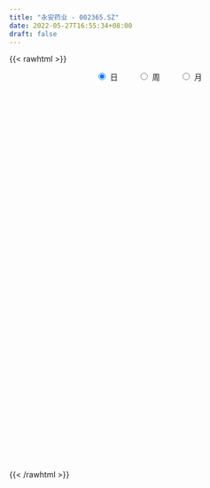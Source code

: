 ```yaml
---
title: "永安药业 - 002365.SZ"
date: 2022-05-27T16:55:34+08:00
draft: false
---
```

{{< rawhtml >}}
    <div style="text-align: center">
        <label style="padding: 1rem;"><input style="margin-right: .5rem" type="radio" name="period" value="D" checked onclick="period_change(this)">日</label>
        <label style="padding: 1rem;"><input style="margin-right: .5rem" type="radio" name="period" value="W" onclick="period_change(this)">周</label>
        <label style="padding: 1rem;"><input style="margin-right: .5rem" type="radio" name="period" value="M" onclick="period_change(this)">月</label>
    </div>
    <div id="chart" style="height: 700px;"></div> 
    <script type="text/javascript">
        const D_v = [91723.41,328006.09,197765.63,142055.32,108408.74,146221.41,248479.13,255653.02,426207.44,435333.26,275712.94,178054.8,173044.1,138906.07,96989.29,93102.53,112904.08,80143.11,93575.0,112335.16,61066.72,54740.4,71777.52,61260.02,46114.09,42421.78,63396.4,42025.18,34649.68,62388.94,69408.75,64180.92,51538.43,29530.3,35420.5,32448.18,48460.52,33698.55,33721.02,28044.5,47313.5,78919.07,29975.5,27824.0,20264.16,24704.0,22529.5,35473.0,38291.26,25081.59,25541.0,15765.0,20696.72,29563.26,28869.75,20260.0,23305.02,65068.34,65193.52,45312.0,26125.5,31284.0,26434.5,90829.93,53727.04,37073.02,28129.54,37766.68,24728.68,26463.18,91063.66,99776.84,60321.29,62563.93,37181.07,60335.51,49015.09,43495.0,37179.0,34479.52,32925.3,44079.0,45394.03,49966.52,42542.81,88721.17,65979.08,49483.6,63645.32,52768.02,40618.58,51053.0,26450.0,28680.5,14492.25,18517.74,12640.0,17857.0,13576.73,13452.5,15358.0,12808.14,15286.0,21295.0,15747.0,15579.01,12341.52,11363.5,16316.52,22416.0,10737.64,16894.14,15913.5,10464.5,14922.5,15073.5,14343.5,11262.0,24047.0,18322.5,20549.44,19331.46,27773.0,22523.5,22665.51,30332.0,26554.5,17277.25,19385.0,32351.0,33670.5,45975.32,56611.54,63558.01,94863.0,147957.91,103747.5,86788.12,86452.36,68360.88,48148.23,44195.0,48701.5,30127.0,32106.52,30394.0,35178.5,37012.54,43141.0,51077.02,60419.0,100609.01,57486.5,105103.26,69828.5,78727.5,86711.56,105269.72,91030.79,79125.5,70862.5,89961.3,52804.29,59617.51,103686.0,87568.14,90448.19,55040.0,60752.5,64947.06,67865.0,56280.5,33274.14,39692.5,30143.5,32047.09,26089.46,29851.87,23268.5,27997.5,19971.0,16806.55,18259.77,23684.43,19336.0,33348.0,31477.05,26082.58,45955.93,32860.51,29134.15,51323.79,35886.19,53512.5,40503.01,45092.5,43700.1,54423.5,46220.7,52666.5,57406.0,60250.5,43616.5,53706.68,61756.5,41294.51,56557.29,90123.51,79387.2,98512.0,67739.14,63361.0,63760.14,87521.5,61900.5,71465.12,49403.62,49619.0,42430.12,32471.0,32782.5,46117.01,376276.06,204630.66,134870.5,176418.69,115106.0,175168.0,208756.83,216014.03,432278.51,353246.5,455331.06,668630.37,495325.27,205774.45,1084722.9099999999,923352.23,673803.05,445942.52,330030.8,525240.9399999999,314500.42,331262.08,254652.1,239600.67,319031.5,167277.5,180342.19,151626.74]
const D_histogram = [0.0,-0.0309451852,-0.0802252797,-0.0952882406,-0.0948411204,-0.0737457275,-0.0179143193,0.0429162823,0.1515845092,0.173043148,0.1427501547,0.0907470529,0.0611344796,0.0097057243,-0.0154663803,-0.036713234,-0.0675700369,-0.088785494,-0.0836959684,-0.1133448882,-0.1288568335,-0.1230352185,-0.0994379519,-0.0922386226,-0.0765432903,-0.0687942795,-0.0719614428,-0.0652267067,-0.0531154462,-0.0299411642,-0.0003412103,0.0108860988,0.0062000369,0.0100869717,0.0027002602,0.0018898253,-0.0099236268,-0.013492285,-0.0039726475,0.010707793,0.0239998868,0.0005705826,-0.0184828379,-0.0324762482,-0.0341942681,-0.028050314,-0.0210658307,-0.0234452944,-0.0315157267,-0.0394673685,-0.0359887596,-0.0286371029,-0.0166253046,0.0040973606,0.024716937,0.0358383558,0.0333218845,0.0567749565,0.0830210286,0.0871164326,0.0890403393,0.0822794552,0.076623764,0.0934806316,0.0825079041,0.0704336976,0.0536742863,0.0270763812,0.017342498,0.0122676299,0.0352399036,0.0604671329,0.0607585661,0.0599450294,0.0513249962,0.0521867845,0.0467021182,0.0412497485,0.0353712509,0.0313677367,0.0293159799,0.0208701665,0.0056209754,0.0111448476,0.0006559528,0.0208840443,0.0222427138,0.0263305384,0.0350455246,0.03591317,0.0208859147,-0.0218709287,-0.051637136,-0.0824319818,-0.0884568268,-0.0778006953,-0.0691958954,-0.0666374333,-0.0538110512,-0.0465858491,-0.0437821132,-0.0374150885,-0.03225404,-0.0357040309,-0.0353545505,-0.0395813184,-0.0374301291,-0.027479758,-0.0277780565,-0.0363356034,-0.0278404646,-0.0096770844,-0.0048910588,0.0046722658,0.0116125216,0.0197092848,0.0274233806,0.032516209,0.0420067587,0.0466405195,0.056177223,0.0668826737,0.0699489162,0.0685450624,0.0553223303,0.0607858864,0.0583913948,0.0536167751,0.0468402505,0.0492682752,0.0489296634,0.0563358569,0.0629742855,0.0756599085,0.0823638772,0.1071156862,0.1033472646,0.1014483882,0.0795297984,0.0556036338,0.0321848541,0.0000275624,-0.007203235,-0.0226658329,-0.0245567831,-0.0318260769,-0.0407364525,-0.0386283037,-0.0328273113,-0.0370663498,-0.0370807599,-0.0177693921,-0.0173111369,-0.0044035021,0.0016006735,0.0099794406,0.0232136415,-0.0033751912,0.0000840311,-0.0154571592,-0.0037669169,0.0077946311,0.0084408486,-0.0067420386,-0.0048697813,0.0069670859,-0.0157919382,-0.0347552258,-0.0694114175,-0.1119286798,-0.1556128224,-0.2037654413,-0.2179067903,-0.2292760434,-0.2097094669,-0.1764060669,-0.1409418592,-0.1018320968,-0.0711899465,-0.0562336603,-0.0447448922,-0.032100715,-0.0142166012,-0.0060786651,0.0095776921,0.0348474781,0.050060604,0.0631642278,0.0556076564,0.0621744806,0.0547714412,0.0644026718,0.0674663886,0.0820537561,0.0812142081,0.0743933349,0.041037128,0.0246129755,0.0183300367,0.0276254712,0.028904113,0.0084324851,0.0072909785,0.0183084397,0.0388803306,0.0521483681,0.0619386328,0.0695328808,0.081575892,0.0923991761,0.0825346888,0.070243333,0.0543623908,0.0490655239,0.0282322083,0.0305975494,0.0147626175,-0.0097689167,-0.027594061,-0.0319221578,-0.0421689863,0.0140689597,0.0439041051,0.0504209997,0.0629257493,0.0809373369,0.0585139994,0.0692248347,0.0297848404,0.0668482236,0.0987130262,0.0833044085,0.1371628068,0.2383204036,0.3709363127,0.5237685948,0.5396677521,0.4306621625,0.292773749,0.1427050122,0.0148796647,-0.0374538642,-0.1066503558,-0.181907577,-0.2221422954,-0.2320665203,-0.2915047978,-0.3067214896,-0.295915067,-0.2910260829]
const D_fast = [0.0,-0.0386814815,-0.108017896,-0.146902917,-0.1701660769,-0.1675071159,-0.1161542875,-0.0445946153,0.1019697389,0.1666891647,0.1720837101,0.1427673714,0.1284384181,0.0794360938,0.0503973942,0.0199722319,-0.0277770802,-0.0711889107,-0.0870233773,-0.1450085191,-0.1927346728,-0.2176718624,-0.2189340838,-0.2347944101,-0.2382349004,-0.2476844595,-0.2688419834,-0.278413924,-0.2795815251,-0.2638925342,-0.2343778828,-0.220429049,-0.2235651017,-0.2171564239,-0.2238680704,-0.224206049,-0.2385004078,-0.2454421372,-0.2369156616,-0.2195582728,-0.2002662073,-0.2235528658,-0.2472269959,-0.2693394682,-0.2796060551,-0.2804746795,-0.2787566539,-0.2869974412,-0.3029468051,-0.320765289,-0.32628387,-0.3260914891,-0.318236017,-0.2964890115,-0.2696902009,-0.2496091931,-0.2437951934,-0.2061483822,-0.1591470529,-0.1332725408,-0.1090885493,-0.0952795696,-0.0817793198,-0.0415522943,-0.0318980458,-0.0263638278,-0.0297046676,-0.0495334774,-0.0549317361,-0.0569396968,-0.0251574472,0.0151865654,0.0306676401,0.0448403608,0.0490515766,0.0629600611,0.0691509243,0.0740109917,0.0769753068,0.0808137268,0.0860909649,0.0828626932,0.0690187459,0.07732883,0.0670039235,0.0924530261,0.099372374,0.1100428331,0.1275192005,0.1373651385,0.1275593618,0.0793347862,0.0366592949,-0.0147435464,-0.0428825981,-0.0516766403,-0.0603708143,-0.0744717106,-0.0750980913,-0.0795193514,-0.0876611439,-0.0906478913,-0.0935503528,-0.1059263513,-0.1144155086,-0.1285376061,-0.135743949,-0.1326635175,-0.1399063301,-0.1575477779,-0.1560127552,-0.1402686461,-0.1367053853,-0.1259739941,-0.116130608,-0.1031065236,-0.0885365826,-0.0753147019,-0.0553224626,-0.0390285719,-0.0154475626,0.0119785564,0.032532028,0.0482644399,0.0488722903,0.069532318,0.0817356751,0.0903652491,0.0952987872,0.1100438808,0.1219376847,0.1434278424,0.1658098424,0.1974104425,0.2247053806,0.2762361112,0.2983045057,0.3217677264,0.3197315862,0.30970633,0.2943337638,0.2621833627,0.2531517566,0.2320227004,0.2239925545,0.2087667414,0.1896722527,0.1821233256,0.1797174902,0.1662118642,0.1569272642,0.171796284,0.1679267549,0.1797335141,0.1861378581,0.1970114853,0.2160490966,0.1886164661,0.1920966962,0.1726912161,0.1834397292,0.1969499349,0.1997063646,0.1828379678,0.1834927797,0.1970714184,0.1703644097,0.1427123156,0.0907032697,0.0202038374,-0.0623835108,-0.16147749,-0.2300955365,-0.2987838005,-0.3316445908,-0.3424427075,-0.3422139646,-0.3285622263,-0.3157175627,-0.3148196916,-0.3145171466,-0.3098981481,-0.2955681846,-0.2889499148,-0.2708991346,-0.236917479,-0.2091892022,-0.1802945214,-0.1739491786,-0.1518387343,-0.1455489134,-0.1198170148,-0.099886701,-0.0647858944,-0.0453218904,-0.0335444298,-0.0566413547,-0.0669122633,-0.068612693,-0.0524108907,-0.0439062206,-0.0622697273,-0.0615884892,-0.0459939181,-0.0157019446,0.010603185,0.0358781078,0.060855576,0.0932925602,0.1272156383,0.1379848233,0.1432543007,0.1409639562,0.1479334703,0.1341582068,0.1441729352,0.1320286577,0.1050548943,0.0803312348,0.0680225985,0.0472335234,0.1069887093,0.1477998811,0.1669220255,0.1951582125,0.2334041344,0.2256092967,0.2536263407,0.2216325565,0.2754079955,0.3319510547,0.3373685392,0.4255176391,0.5862553369,0.8116053242,1.095379755,1.2461958503,1.2448558013,1.180160825,1.0657683413,0.94166291,0.879965915,0.7841068344,0.6633727191,0.5676024267,0.4996615718,0.3673470948,0.2754500306,0.2122776865,0.1444101498]
const D_slow = [0.0,-0.0077362963,-0.0277926162,-0.0516146764,-0.0753249565,-0.0937613884,-0.0982399682,-0.0875108976,-0.0496147703,-0.0063539833,0.0293335554,0.0520203186,0.0673039385,0.0697303696,0.0658637745,0.056685466,0.0397929567,0.0175965832,-0.0033274089,-0.0316636309,-0.0638778393,-0.0946366439,-0.1194961319,-0.1425557875,-0.1616916101,-0.17889018,-0.1968805407,-0.2131872173,-0.2264660789,-0.2339513699,-0.2340366725,-0.2313151478,-0.2297651386,-0.2272433957,-0.2265683306,-0.2260958743,-0.228576781,-0.2319498522,-0.2329430141,-0.2302660659,-0.2242660941,-0.2241234485,-0.228744158,-0.23686322,-0.245411787,-0.2524243655,-0.2576908232,-0.2635521468,-0.2714310785,-0.2812979206,-0.2902951105,-0.2974543862,-0.3016107123,-0.3005863722,-0.2944071379,-0.285447549,-0.2771170778,-0.2629233387,-0.2421680816,-0.2203889734,-0.1981288886,-0.1775590248,-0.1584030838,-0.1350329259,-0.1144059499,-0.0967975255,-0.0833789539,-0.0766098586,-0.0722742341,-0.0692073266,-0.0603973507,-0.0452805675,-0.030090926,-0.0151046686,-0.0022734196,0.0107732766,0.0224488061,0.0327612432,0.0416040559,0.0494459901,0.0567749851,0.0619925267,0.0633977706,0.0661839824,0.0663479707,0.0715689817,0.0771296602,0.0837122948,0.0924736759,0.1014519684,0.1066734471,0.1012057149,0.0882964309,0.0676884355,0.0455742287,0.0261240549,0.0088250811,-0.0078342772,-0.02128704,-0.0329335023,-0.0438790306,-0.0532328028,-0.0612963128,-0.0702223205,-0.0790609581,-0.0889562877,-0.09831382,-0.1051837595,-0.1121282736,-0.1212121745,-0.1281722906,-0.1305915617,-0.1318143264,-0.13064626,-0.1277431296,-0.1228158084,-0.1159599632,-0.107830911,-0.0973292213,-0.0856690914,-0.0716247857,-0.0549041172,-0.0374168882,-0.0202806226,-0.00645004,0.0087464316,0.0233442803,0.0367484741,0.0484585367,0.0607756055,0.0730080213,0.0870919856,0.1028355569,0.1217505341,0.1423415034,0.1691204249,0.1949572411,0.2203193381,0.2402017877,0.2541026962,0.2621489097,0.2621558003,0.2603549916,0.2546885333,0.2485493376,0.2405928183,0.2304087052,0.2207516293,0.2125448015,0.203278214,0.194008024,0.189565676,0.1852378918,0.1841370163,0.1845371846,0.1870320448,0.1928354551,0.1919916573,0.1920126651,0.1881483753,0.1872066461,0.1891553039,0.191265516,0.1895800064,0.188362561,0.1901043325,0.186156348,0.1774675415,0.1601146871,0.1321325172,0.0932293116,0.0422879513,-0.0121887463,-0.0695077571,-0.1219351239,-0.1660366406,-0.2012721054,-0.2267301296,-0.2445276162,-0.2585860313,-0.2697722543,-0.2777974331,-0.2813515834,-0.2828712497,-0.2804768266,-0.2717649571,-0.2592498061,-0.2434587492,-0.2295568351,-0.2140132149,-0.2003203546,-0.1842196867,-0.1673530895,-0.1468396505,-0.1265360985,-0.1079377647,-0.0976784827,-0.0915252389,-0.0869427297,-0.0800363619,-0.0728103336,-0.0707022123,-0.0688794677,-0.0643023578,-0.0545822752,-0.0415451831,-0.0260605249,-0.0086773047,0.0117166683,0.0348164623,0.0554501345,0.0730109677,0.0866015654,0.0988679464,0.1059259985,0.1135753858,0.1172660402,0.114823811,0.1079252958,0.0999447563,0.0894025097,0.0929197497,0.1038957759,0.1165010259,0.1322324632,0.1524667974,0.1670952973,0.184401506,0.1918477161,0.208559772,0.2332380285,0.2540641306,0.2883548323,0.3479349332,0.4406690114,0.5716111601,0.7065280982,0.8141936388,0.887387076,0.9230633291,0.9267832453,0.9174197792,0.8907571903,0.845280296,0.7897447222,0.7317280921,0.6588518926,0.5821715202,0.5081927535,0.4354362328]
const D_data = [['2021-05-18', 10.7864, 10.7864, 10.7864, 10.7864],['2021-05-19', 11.3801, 10.3015, 10.2421, 11.3801],['2021-05-20', 9.8957, 9.8067, 9.8067, 10.2718],['2021-05-21', 9.6483, 9.9848, 9.6483, 10.1332],['2021-05-24', 9.8364, 10.0541, 9.7176, 10.0739],['2021-05-25', 10.0937, 10.2916, 9.8661, 10.6379],['2021-05-26', 10.2916, 10.8853, 10.0937, 11.2811],['2021-05-27', 10.6775, 11.2614, 10.44, 11.2614],['2021-05-28', 11.3999, 12.3895, 11.3801, 12.3895],['2021-05-31', 12.2509, 11.7759, 11.5087, 12.2509],['2021-06-01', 11.578, 11.2317, 11.1327, 11.865],['2021-06-02', 11.2317, 10.8358, 10.7567, 11.3207],['2021-06-03', 10.6874, 10.9645, 10.5192, 11.1624],['2021-06-04', 10.8655, 10.5093, 10.4202, 10.9843],['2021-06-07', 10.6676, 10.6379, 10.4796, 10.7171],['2021-06-08', 10.6874, 10.5489, 10.4895, 10.915],['2021-06-09', 10.4697, 10.252, 10.1431, 10.7171],['2021-06-10', 10.252, 10.1728, 10.1134, 10.2916],['2021-06-11', 10.2322, 10.3905, 10.1233, 10.4103],['2021-06-15', 10.3905, 9.8067, 9.7077, 10.3905],['2021-06-16', 9.8067, 9.7572, 9.5791, 9.9749],['2021-06-17', 9.7473, 9.8858, 9.6582, 9.9254],['2021-06-18', 9.8661, 10.0838, 9.8661, 10.2718],['2021-06-21', 9.8957, 9.8661, 9.7968, 9.9749],['2021-06-22', 9.8858, 9.9452, 9.7968, 9.965],['2021-06-23', 9.9056, 9.8265, 9.7968, 9.9749],['2021-06-24', 9.8364, 9.6187, 9.5395, 9.8463],['2021-06-25', 9.6088, 9.6681, 9.4999, 9.7275],['2021-06-28', 9.6385, 9.7077, 9.589, 9.7473],['2021-06-29', 9.678, 9.8759, 9.6286, 9.9254],['2021-06-30', 9.8265, 10.0541, 9.8067, 10.0937],['2021-07-01', 10.0541, 9.9056, 9.8957, 10.1728],['2021-07-02', 9.8166, 9.6978, 9.6088, 9.9155],['2021-07-05', 9.6187, 9.777, 9.6088, 9.7869],['2021-07-06', 9.7473, 9.5989, 9.5395, 9.777],['2021-07-07', 9.5692, 9.6286, 9.5197, 9.6978],['2021-07-08', 9.6286, 9.4207, 9.3614, 9.6681],['2021-07-09', 9.43, 9.44, 9.25, 9.46],['2021-07-12', 9.49, 9.58, 9.46, 9.6],['2021-07-13', 9.58, 9.68, 9.5, 9.7],['2021-07-14', 9.62, 9.72, 9.61, 9.93],['2021-07-15', 9.43, 9.21, 9.12, 9.43],['2021-07-16', 9.17, 9.11, 9.07, 9.18],['2021-07-19', 9.13, 9.03, 9.01, 9.13],['2021-07-20', 8.99, 9.08, 8.95, 9.11],['2021-07-21', 9.09, 9.13, 9.06, 9.2],['2021-07-22', 9.15, 9.12, 9.06, 9.18],['2021-07-23', 9.08, 8.96, 8.95, 9.13],['2021-07-26', 8.95, 8.8, 8.67, 8.96],['2021-07-27', 8.81, 8.69, 8.68, 8.95],['2021-07-28', 8.66, 8.75, 8.51, 8.81],['2021-07-29', 8.84, 8.76, 8.75, 8.85],['2021-07-30', 8.76, 8.81, 8.6, 8.85],['2021-08-02', 8.82, 8.96, 8.73, 8.98],['2021-08-03', 8.93, 9.04, 8.92, 9.08],['2021-08-04', 9.1, 8.99, 8.96, 9.1],['2021-08-05', 8.98, 8.83, 8.82, 8.98],['2021-08-06', 8.85, 9.21, 8.72, 9.35],['2021-08-09', 9.15, 9.4, 9.1, 9.54],['2021-08-10', 9.36, 9.24, 9.18, 9.44],['2021-08-11', 9.29, 9.27, 9.2, 9.3],['2021-08-12', 9.26, 9.19, 9.15, 9.31],['2021-08-13', 9.19, 9.21, 9.12, 9.25],['2021-08-16', 9.2, 9.57, 9.2, 9.6],['2021-08-17', 9.59, 9.29, 9.26, 9.6],['2021-08-18', 9.28, 9.26, 9.14, 9.32],['2021-08-19', 9.26, 9.16, 9.13, 9.26],['2021-08-20', 9.15, 8.94, 8.9, 9.15],['2021-08-23', 8.94, 9.06, 8.94, 9.08],['2021-08-24', 9.1, 9.08, 9.04, 9.18],['2021-08-25', 9.09, 9.49, 9.09, 9.52],['2021-08-26', 9.54, 9.68, 9.35, 9.85],['2021-08-27', 9.9, 9.48, 9.34, 9.9],['2021-08-30', 9.4, 9.51, 9.27, 9.65],['2021-08-31', 9.43, 9.43, 9.32, 9.5],['2021-09-01', 9.43, 9.57, 9.43, 9.68],['2021-09-02', 9.58, 9.52, 9.5, 9.8],['2021-09-03', 9.46, 9.53, 9.45, 9.59],['2021-09-06', 9.55, 9.53, 9.4, 9.55],['2021-09-07', 9.55, 9.56, 9.46, 9.58],['2021-09-08', 9.54, 9.6, 9.53, 9.65],['2021-09-09', 9.6, 9.52, 9.47, 9.62],['2021-09-10', 9.5, 9.39, 9.31, 9.52],['2021-09-13', 9.38, 9.64, 9.33, 9.65],['2021-09-14', 9.63, 9.44, 9.4, 9.7],['2021-09-15', 9.48, 9.87, 9.38, 9.91],['2021-09-16', 9.86, 9.72, 9.72, 10.05],['2021-09-17', 9.68, 9.8, 9.65, 9.93],['2021-09-22', 9.81, 9.93, 9.7, 9.96],['2021-09-23', 9.99, 9.9, 9.86, 10.04],['2021-09-24', 9.93, 9.7, 9.69, 9.94],['2021-09-27', 9.78, 9.21, 9.2, 9.78],['2021-09-28', 9.26, 9.16, 9.08, 9.29],['2021-09-29', 9.15, 8.94, 8.88, 9.15],['2021-09-30', 8.93, 9.09, 8.93, 9.13],['2021-10-08', 9.18, 9.25, 9.14, 9.28],['2021-10-11', 9.26, 9.22, 9.18, 9.29],['2021-10-12', 9.21, 9.12, 9.04, 9.26],['2021-10-13', 9.17, 9.24, 9.07, 9.3],['2021-10-14', 9.24, 9.18, 9.15, 9.25],['2021-10-15', 9.23, 9.11, 9.1, 9.24],['2021-10-18', 9.12, 9.14, 9.06, 9.22],['2021-10-19', 9.15, 9.12, 9.11, 9.21],['2021-10-20', 9.12, 8.98, 8.96, 9.13],['2021-10-21', 8.93, 8.98, 8.91, 9.01],['2021-10-22', 8.98, 8.87, 8.86, 9.01],['2021-10-25', 8.87, 8.9, 8.8, 8.95],['2021-10-26', 8.9, 8.99, 8.87, 9.04],['2021-10-27', 8.99, 8.85, 8.8, 9.01],['2021-10-28', 8.91, 8.68, 8.59, 8.95],['2021-10-29', 8.66, 8.85, 8.66, 8.85],['2021-11-01', 8.77, 9.01, 8.77, 9.03],['2021-11-02', 9.01, 8.88, 8.66, 9.03],['2021-11-03', 8.87, 8.96, 8.77, 8.96],['2021-11-04', 8.93, 8.96, 8.91, 9.03],['2021-11-05', 9.1, 9.01, 8.97, 9.1],['2021-11-08', 9.05, 9.05, 8.97, 9.07],['2021-11-09', 9.07, 9.06, 9.0, 9.08],['2021-11-10', 9.07, 9.17, 8.99, 9.17],['2021-11-11', 9.18, 9.17, 9.1, 9.2],['2021-11-12', 9.17, 9.3, 9.17, 9.3],['2021-11-15', 9.3, 9.41, 9.26, 9.44],['2021-11-16', 9.4, 9.4, 9.4, 9.57],['2021-11-17', 9.4, 9.4, 9.34, 9.5],['2021-11-18', 9.41, 9.26, 9.26, 9.49],['2021-11-19', 9.26, 9.52, 9.22, 9.56],['2021-11-22', 9.5, 9.48, 9.42, 9.6],['2021-11-23', 9.52, 9.48, 9.41, 9.55],['2021-11-24', 9.5, 9.47, 9.37, 9.5],['2021-11-25', 9.47, 9.62, 9.42, 9.71],['2021-11-26', 9.62, 9.64, 9.53, 9.77],['2021-11-29', 9.66, 9.81, 9.56, 9.83],['2021-11-30', 9.81, 9.9, 9.75, 10.03],['2021-12-01', 9.98, 10.1, 9.77, 10.15],['2021-12-02', 10.05, 10.16, 10.04, 10.56],['2021-12-03', 10.5, 10.57, 10.21, 11.09],['2021-12-06', 10.66, 10.38, 10.21, 10.66],['2021-12-07', 10.42, 10.5, 10.33, 10.88],['2021-12-08', 10.41, 10.29, 10.11, 10.53],['2021-12-09', 10.27, 10.23, 10.13, 10.37],['2021-12-10', 10.17, 10.18, 10.04, 10.24],['2021-12-13', 10.17, 9.97, 9.96, 10.18],['2021-12-14', 9.94, 10.21, 9.92, 10.32],['2021-12-15', 10.21, 10.07, 10.05, 10.23],['2021-12-16', 10.18, 10.21, 10.08, 10.25],['2021-12-17', 10.28, 10.13, 10.06, 10.28],['2021-12-20', 10.1, 10.07, 10.05, 10.33],['2021-12-21', 10.11, 10.19, 10.06, 10.27],['2021-12-22', 10.21, 10.26, 10.16, 10.3],['2021-12-23', 10.27, 10.14, 10.1, 10.45],['2021-12-24', 10.16, 10.18, 10.1, 10.41],['2021-12-27', 10.1, 10.48, 10.07, 10.55],['2021-12-28', 10.49, 10.31, 10.27, 10.53],['2021-12-29', 10.29, 10.52, 10.23, 10.69],['2021-12-30', 10.52, 10.51, 10.4, 10.6],['2021-12-31', 10.54, 10.61, 10.52, 10.78],['2022-01-04', 10.65, 10.77, 10.65, 10.94],['2022-01-05', 10.7, 10.27, 10.17, 10.77],['2022-01-06', 10.26, 10.61, 10.24, 10.75],['2022-01-07', 10.55, 10.36, 10.35, 10.85],['2022-01-10', 10.4, 10.71, 10.31, 10.79],['2022-01-11', 10.73, 10.8, 10.58, 10.92],['2022-01-12', 10.79, 10.73, 10.55, 10.84],['2022-01-13', 10.86, 10.52, 10.5, 10.88],['2022-01-14', 10.63, 10.72, 10.36, 10.97],['2022-01-17', 10.77, 10.91, 10.73, 11.13],['2022-01-18', 10.94, 10.47, 10.39, 10.94],['2022-01-19', 10.43, 10.41, 10.22, 10.52],['2022-01-20', 10.42, 10.05, 9.99, 10.5],['2022-01-21', 10.07, 9.69, 9.64, 10.07],['2022-01-24', 9.53, 9.35, 9.28, 9.53],['2022-01-25', 9.41, 8.91, 8.9, 9.46],['2022-01-26', 9.02, 9.0, 8.92, 9.09],['2022-01-27', 8.99, 8.78, 8.76, 9.09],['2022-01-28', 8.8, 9.0, 8.78, 9.08],['2022-02-07', 9.12, 9.14, 9.01, 9.23],['2022-02-08', 9.12, 9.2, 9.03, 9.22],['2022-02-09', 9.21, 9.32, 9.15, 9.35],['2022-02-10', 9.32, 9.3, 9.26, 9.38],['2022-02-11', 9.25, 9.14, 9.08, 9.25],['2022-02-14', 9.12, 9.09, 9.03, 9.22],['2022-02-15', 9.1, 9.1, 9.03, 9.19],['2022-02-16', 9.15, 9.19, 9.15, 9.26],['2022-02-17', 9.18, 9.09, 9.06, 9.23],['2022-02-18', 9.08, 9.21, 9.05, 9.27],['2022-02-21', 9.19, 9.42, 9.15, 9.46],['2022-02-22', 9.35, 9.4, 9.27, 9.48],['2022-02-23', 9.38, 9.46, 9.32, 9.49],['2022-02-24', 9.45, 9.23, 9.13, 9.49],['2022-02-25', 9.26, 9.42, 9.26, 9.48],['2022-02-28', 9.39, 9.26, 9.18, 9.44],['2022-03-01', 9.31, 9.5, 9.31, 9.59],['2022-03-02', 9.4, 9.48, 9.36, 9.52],['2022-03-03', 9.5, 9.71, 9.47, 9.73],['2022-03-04', 9.65, 9.6, 9.56, 9.82],['2022-03-07', 9.59, 9.55, 9.49, 9.78],['2022-03-08', 9.53, 9.14, 9.13, 9.58],['2022-03-09', 9.2, 9.23, 8.86, 9.36],['2022-03-10', 9.35, 9.3, 9.1, 9.53],['2022-03-11', 9.26, 9.51, 9.15, 9.52],['2022-03-14', 9.54, 9.45, 9.44, 9.75],['2022-03-15', 9.35, 9.13, 9.08, 9.54],['2022-03-16', 9.2, 9.31, 8.95, 9.35],['2022-03-17', 9.33, 9.49, 9.32, 9.65],['2022-03-18', 9.49, 9.71, 9.49, 9.79],['2022-03-21', 9.77, 9.74, 9.58, 9.78],['2022-03-22', 9.71, 9.8, 9.56, 9.91],['2022-03-23', 10.05, 9.87, 9.8, 10.24],['2022-03-24', 9.87, 10.04, 9.75, 10.1],['2022-03-25', 9.99, 10.16, 9.95, 10.32],['2022-03-28', 10.16, 9.98, 9.92, 10.25],['2022-03-29', 10.0, 9.96, 9.83, 10.07],['2022-03-30', 10.0, 9.9, 9.73, 10.0],['2022-03-31', 9.85, 10.03, 9.82, 10.28],['2022-04-01', 9.98, 9.81, 9.72, 10.0],['2022-04-06', 9.9, 10.09, 9.86, 10.2],['2022-04-07', 10.03, 9.86, 9.81, 10.12],['2022-04-08', 9.87, 9.66, 9.46, 9.9],['2022-04-11', 9.68, 9.63, 9.58, 9.84],['2022-04-12', 9.54, 9.73, 9.46, 9.76],['2022-04-13', 9.71, 9.6, 9.46, 9.73],['2022-04-14', 10.56, 10.56, 10.56, 10.56],['2022-04-15', 11.4, 10.5, 10.32, 11.4],['2022-04-18', 10.08, 10.36, 9.94, 10.42],['2022-04-19', 10.31, 10.55, 10.24, 10.65],['2022-04-20', 10.47, 10.78, 10.42, 11.04],['2022-04-21', 10.74, 10.34, 10.32, 10.8],['2022-04-22', 10.33, 10.8, 10.29, 11.1],['2022-04-25', 10.65, 10.16, 10.1, 11.21],['2022-04-26', 10.18, 11.18, 9.98, 11.18],['2022-04-27', 10.89, 11.4, 10.64, 11.65],['2022-04-28', 10.98, 10.96, 10.26, 11.2],['2022-04-29', 10.67, 12.06, 10.62, 12.06],['2022-05-05', 12.66, 13.27, 11.81, 13.27],['2022-05-06', 13.1, 14.6, 12.8, 14.6],['2022-05-09', 15.92, 16.06, 15.5, 16.06],['2022-05-10', 16.6, 15.32, 14.8, 17.58],['2022-05-11', 15.2, 14.0, 13.91, 15.9],['2022-05-12', 13.01, 13.38, 12.77, 13.69],['2022-05-13', 13.16, 12.75, 12.66, 13.51],['2022-05-16', 12.79, 12.47, 12.33, 12.89],['2022-05-17', 12.41, 13.05, 12.16, 13.28],['2022-05-18', 12.75, 12.58, 12.45, 12.89],['2022-05-19', 12.3, 12.12, 11.91, 12.51],['2022-05-20', 12.03, 12.2, 12.03, 12.39],['2022-05-23', 12.2, 12.37, 12.14, 12.53],['2022-05-24', 12.36, 11.45, 11.44, 12.36],['2022-05-25', 11.45, 11.65, 11.45, 11.69],['2022-05-26', 11.68, 11.8, 11.46, 11.84],['2022-05-27', 11.76, 11.6, 11.48, 11.87]]
const W_v = [166425.01,253909.24,247759.83,397528.23,301932.67,424682.09,262278.71,244101.77,273413.52,399359.79,253293.1,175378.05,244310.1,206163.48,199233.12,255525.87,212782.33,353065.6,305980.85,181941.8,210275.14,160159.76,192262.21,188650.9,196085.88,178001.94,192170.17,188029.63,149245.95,182876.22,97552.87,46732.48,165976.44,179157.87,151741.78,187716.98,264787.7,241308.57,225815.91,285340.2,211808.94,338741.96,388637.26,364384.54,418979.96,323435.64,239684.87,205792.84,216582.87,205639.92,225848.3,552133.8100000001,356852.53,578274.16,508448.26,342094.08,301504.72,314874.07,184478.66,173892.85,148443.16,130213.16,145760.44,185603.12,185898.23,231127.44,211344.26,255918.64,325756.72,298769.01,230445.72,341475.92,170983.29,99912.09,96665.61,77650.95,131230.94,126095.68,159167.29,132737.17,344197.41,311288.06,549547.35,684542.62,442109.37,545266.11,449805.0699999999,547082.08,796587.9500000001,352942.36,255839.93,77294.27,181806.95,136743.76,182559.38,169040.25,86530.59,105733.85,111249.75,99498.55,109718.71,185707.76,139693.54,96014.69,85944.0,136919.54,100908.88,138657.88,248077.77,154953.53,141801.63,175543.17,141674.7,20768.0,69410.81,94211.94,79302.74,108196.85,126777.44,75193.71,84035.07,69899.13,84468.63,79120.5,500612.34,653213.37,390409.8200000001,302376.68,393627.41,326159.58,614978.51,465843.0,367231.85,326661.57,355205.56,467282.02,1598981.22,731235.54,691962.3600000001,707150.7,574305.4,421464.33,282200.92,201946.49,294316.51,265248.73,194221.48,381275.24,438028.96,563303.55,312029.22,487747.05,1079787.8599999999,957905.21,437372.89,365113.85,357988.77,213066.66,270780.02,408200.1900000001,403712.83,270838.66,182051.79,149167.09,70144.61,34262.72,372551.53,305332.8,173506.03,158339.71,138235.93,147146.66,121270.13,107438.77,114689.53,96791.63,115808.77,87395.51,158972.05,127749.18,116532.36,98805.49,95660.4,46021.04,51639.88,164296.62,92892.25,82629.45,90518.84,93344.71,103693.22,81306.03,86030.26,164522.46,136493.97,57203.91,118526.35,902833.28,1184969.74,1201051.1700000002,476714.01,299919.8,255217.47,282166.72,179558.05,217973.59,130794.66,125375.57,167066.37,194349.52,247526.21,302353.65,252590.6,194056.85,296693.18,157031.92,120675.75,18517.74,72884.23,80715.15,73175.18,73268.14,88524.44,122625.47,129238.25,408965.78,393497.09,185524.02,226828.06,411754.77,362137.57,376931.6,358755.89,227255.64,139254.42,98057.75,169724.07,210359.64,242103.3,276736.18,365874.51,344282.28,170487.74,530076.6899999999,806193.8500000001,1665626.9300000002,1163955.6400000001,3333595.1599999997,1755686.3400000001,1057878.6000000001]
const W_histogram = [0.0,-0.0368547009,0.0489369119,0.2987171109,0.340634061,0.4896554729,0.524074444,0.565159211,0.5697106106,0.5514666396,0.4617154726,0.4319421575,0.2994733514,0.1494420363,0.0020664209,-0.1277358837,-0.1247667936,-0.0916871367,-0.1395390787,-0.1906504076,-0.3176804156,-0.4075135372,-0.4954211452,-0.5145578989,-0.3876782692,-0.3269639907,-0.3326796517,-0.325329315,-0.4019816656,-0.6147957331,-0.6637154482,-0.6209824776,-0.5457895351,-0.4341164919,-0.3593071201,-0.413082177,-0.2619615288,-0.2649165375,-0.2920236236,-0.4009776262,-0.3277472012,-0.2339187932,-0.0926622127,-0.0223715391,-0.0285297279,-0.0131851681,-0.0640288337,-0.146143904,-0.2302857453,-0.2331088719,-0.2865834234,-0.1526451972,-0.0428879854,0.1317259629,0.1230650525,0.18891115,0.1847831297,0.109482184,0.0370226856,-0.0243960291,-0.0743876397,-0.0663465475,-0.0197450115,-0.0666207822,-0.1016772841,-0.130957659,-0.095006259,-0.0506481077,0.0294312226,0.0549146973,0.0755286679,0.1060180492,0.0896945851,0.0656451099,0.0501874062,0.0432741513,0.0499892821,0.0826621763,0.0982607599,0.1082870048,0.133155224,0.1774231438,0.2736535307,0.33700033,0.3633243071,0.4234004165,0.364930396,0.3989451489,0.3705171172,0.3529024457,0.2700768547,0.2111206857,0.1309081344,0.0394282905,0.0176995637,0.0026060926,-0.0461720759,-0.0661247672,-0.0518865913,-0.0591447186,-0.0395515678,-0.0973669398,-0.1388637325,-0.1632945439,-0.1784837642,-0.214042504,-0.2108833504,-0.1756684852,-0.1317692958,-0.0750913551,-0.0194261657,0.0352193545,0.0278111417,0.019773416,0.0465554697,0.053842359,0.0595989669,0.0801302109,0.1024471555,0.0946196688,0.0929754162,0.0807730593,0.0729832436,0.0744169752,0.2014472486,0.2371031753,0.2441826126,0.255435852,0.2395235876,0.2504091466,0.2383846757,0.2195543243,0.177040159,0.1146653368,0.104434731,0.0755505155,0.2111067415,0.2262997117,0.272354828,0.2749981328,0.2689521104,0.1955860684,0.0796919979,0.0077214917,-0.0547251847,-0.1221185235,-0.1572624418,-0.1135328259,-0.0590317602,0.0443428233,0.1008311599,0.1190549248,0.2876373023,0.289622726,0.2224173808,0.217173162,0.1640209171,0.1003054211,0.0697054965,0.0625769676,0.0470208901,-0.0419428387,-0.1001651327,-0.1535227601,-0.1987889198,-0.1925827962,-0.2556755449,-0.2945339485,-0.3363308771,-0.3340690802,-0.3357580587,-0.2935930398,-0.2551703643,-0.2047374223,-0.2140031629,-0.2022392111,-0.2077633877,-0.2208395091,-0.2412446211,-0.2254717505,-0.1968067068,-0.189539593,-0.1848927293,-0.15455596,-0.0935668048,-0.0346585103,0.0066687723,0.0133203294,0.0414398509,0.0612355009,0.0474822046,0.0524659646,0.057446985,0.0689839853,0.072495822,0.0523190249,0.0561216536,0.1276721111,0.3229042105,0.3112349059,0.2821945995,0.2311543091,0.1615174984,0.1119314822,0.0589096036,0.0017717852,-0.0434674243,-0.0787782311,-0.0707357901,-0.0613078156,-0.0685966818,-0.0341325922,-0.0064980834,0.0032965841,0.0364883336,0.0499747816,0.0177424353,0.0076432699,-0.0072165514,-0.0306466014,-0.0441103271,-0.0390338472,-0.0142175807,0.0172354602,0.0447784328,0.1200170509,0.1366933834,0.1371762628,0.1335532001,0.1514928569,0.1382658878,0.1448112999,0.0743699294,-0.0191041106,-0.0691023146,-0.0935394569,-0.0915267172,-0.0747471371,-0.0666520061,-0.0457654439,-0.0018976438,0.0030249224,-0.0039640401,0.0451359769,0.0922531631,0.1967122823,0.4128745572,0.4066180535,0.3433179428,0.2436089266]
const W_fast = [0.0,-0.0460683761,0.0519574646,0.3764169414,0.5034924067,0.7749276869,0.9403652689,1.1227398387,1.269718891,1.3893415798,1.415019281,1.4932315053,1.435631037,1.322960231,1.1761012208,1.0143649453,0.986142337,0.9963002098,0.913563498,0.8147895672,0.6083394554,0.4166279495,0.2048650551,0.0570888267,0.0870488891,0.06602217,-0.0228634039,-0.096845396,-0.273993163,-0.6405061638,-0.8553547409,-0.9678673898,-1.029121831,-1.0259779108,-1.0409953191,-1.1980409202,-1.1124106542,-1.1815947973,-1.2817077892,-1.4909061984,-1.4996125737,-1.4642638641,-1.3461728367,-1.2814750479,-1.2947656686,-1.2827174009,-1.3495682749,-1.4682193212,-1.6099325988,-1.6710329434,-1.7961533508,-1.7003764238,-1.6013412084,-1.3937957694,-1.3716904167,-1.2586165317,-1.2165487695,-1.2644791693,-1.3276829963,-1.3952007183,-1.4637892387,-1.4723347834,-1.4306695003,-1.4942004666,-1.5546762896,-1.6166960792,-1.6044962439,-1.5728001195,-1.4853629836,-1.4461508346,-1.406654697,-1.3496608034,-1.3435606212,-1.351198819,-1.3541096712,-1.3502043881,-1.3309919369,-1.2776534986,-1.2374897251,-1.200391729,-1.1422347038,-1.0536109979,-0.8889672285,-0.7413703466,-0.6242152928,-0.4582890792,-0.4255265007,-0.2917754605,-0.227574213,-0.1569632731,-0.1722696503,-0.1784456479,-0.2259311657,-0.307553937,-0.3248577728,-0.3392997208,-0.3996209083,-0.4361047913,-0.4348382633,-0.4568825702,-0.4471773113,-0.5293344183,-0.6055471441,-0.6708015914,-0.7306117529,-0.8196811186,-0.8692428027,-0.8779450588,-0.8669881933,-0.8290830913,-0.7782744434,-0.7148240846,-0.7152795119,-0.7183738836,-0.6799529625,-0.6592054834,-0.6385491339,-0.5979853371,-0.5500566037,-0.5342291731,-0.5126295717,-0.5046386638,-0.4941826686,-0.4741446932,-0.2967526077,-0.2018208871,-0.1336957967,-0.0585835943,-0.0146149617,0.0588728839,0.1064445819,0.1425028116,0.144248686,0.1105401981,0.126418275,0.1164216883,0.3047545997,0.3765224978,0.4906663212,0.5620591592,0.6232511643,0.5987816394,0.5028105684,0.4327704352,0.3566424625,0.2587194929,0.1842599641,0.1996063736,0.2393494993,0.3538097886,0.4355059151,0.4834934113,0.7239851144,0.7983762195,0.7867752196,0.8358242912,0.8236772756,0.7850381349,0.7718645844,0.7803802974,0.7765794424,0.677130004,0.5938664268,0.5021281093,0.4071647197,0.3652251442,0.2382135093,0.1257216186,-0.0001580293,-0.0814135024,-0.1670419955,-0.1982752366,-0.2236451522,-0.2243965658,-0.2871630971,-0.3259589481,-0.3834239716,-0.4517099703,-0.5324262375,-0.5730213045,-0.5935579376,-0.6336757221,-0.6752520407,-0.6835542614,-0.6459568074,-0.5957131405,-0.5527186648,-0.5427370253,-0.5042575411,-0.4691530159,-0.471035761,-0.4529355099,-0.4335927432,-0.4048097466,-0.3831739544,-0.3902709952,-0.3724379532,-0.2689694678,0.0069886842,0.073128106,0.1146364495,0.1213847363,0.0921273002,0.0705241546,0.0322296769,-0.0244651951,-0.0805712607,-0.1355766254,-0.1452181319,-0.1511171113,-0.175555148,-0.1496242064,-0.1236142184,-0.1129954049,-0.070681572,-0.0447014286,-0.0724981661,-0.080686514,-0.0973504731,-0.1284421736,-0.152933481,-0.1576154629,-0.1363535916,-0.1005916856,-0.0618541048,0.043388776,0.0942384544,0.1290153995,0.1587806368,0.2145935078,0.2359330106,0.2786812478,0.2268323595,0.128582292,0.0613085093,0.0134865027,-0.0073824369,-0.009289641,-0.0178575116,-0.0084123103,0.0349810788,0.0406598757,0.0326799031,0.0930639143,0.1632443913,0.3168815811,0.6362624952,0.7316605049,0.75418988,0.7153830954]
const W_slow = [0.0,-0.0092136752,0.0030205528,0.0776998305,0.1628583457,0.285272214,0.416290825,0.5575806277,0.7000082804,0.8378749403,0.9533038084,1.0612893478,1.1361576856,1.1735181947,1.1740347999,1.142100829,1.1109091306,1.0879873464,1.0531025768,1.0054399748,0.926019871,0.8241414867,0.7002862004,0.5716467256,0.4747271583,0.3929861607,0.3098162477,0.228483919,0.1279885026,-0.0257104307,-0.1916392927,-0.3468849121,-0.4833322959,-0.5918614189,-0.6816881989,-0.7849587432,-0.8504491254,-0.9166782598,-0.9896841657,-1.0899285722,-1.1718653725,-1.2303450708,-1.253510624,-1.2591035088,-1.2662359407,-1.2695322328,-1.2855394412,-1.3220754172,-1.3796468535,-1.4379240715,-1.5095699274,-1.5477312267,-1.558453223,-1.5255217323,-1.4947554692,-1.4475276817,-1.4013318992,-1.3739613532,-1.3647056818,-1.3708046891,-1.3894015991,-1.4059882359,-1.4109244888,-1.4275796844,-1.4529990054,-1.4857384202,-1.5094899849,-1.5221520118,-1.5147942062,-1.5010655319,-1.4821833649,-1.4556788526,-1.4332552063,-1.4168439289,-1.4042970773,-1.3934785395,-1.380981219,-1.3603156749,-1.3357504849,-1.3086787337,-1.2753899277,-1.2310341418,-1.1626207591,-1.0783706766,-0.9875395999,-0.8816894957,-0.7904568967,-0.6907206095,-0.5980913302,-0.5098657188,-0.4423465051,-0.3895663336,-0.3568393,-0.3469822274,-0.3425573365,-0.3419058134,-0.3534488323,-0.3699800241,-0.382951672,-0.3977378516,-0.4076257435,-0.4319674785,-0.4666834116,-0.5075070476,-0.5521279886,-0.6056386146,-0.6583594522,-0.7022765735,-0.7352188975,-0.7539917363,-0.7588482777,-0.7500434391,-0.7430906537,-0.7381472996,-0.7265084322,-0.7130478425,-0.6981481007,-0.678115548,-0.6525037592,-0.6288488419,-0.6056049879,-0.5854117231,-0.5671659122,-0.5485616684,-0.4981998562,-0.4389240624,-0.3778784093,-0.3140194463,-0.2541385494,-0.1915362627,-0.1319400938,-0.0770515127,-0.032791473,-0.0041251388,0.021983544,0.0408711729,0.0936478582,0.1502227862,0.2183114932,0.2870610264,0.354299054,0.403195571,0.4231185705,0.4250489434,0.4113676473,0.3808380164,0.3415224059,0.3131391995,0.2983812594,0.3094669653,0.3346747552,0.3644384864,0.436347812,0.5087534935,0.5643578387,0.6186511292,0.6596563585,0.6847327138,0.7021590879,0.7178033298,0.7295585523,0.7190728427,0.6940315595,0.6556508695,0.6059536395,0.5578079405,0.4938890542,0.4202555671,0.3361728478,0.2526555778,0.1687160631,0.0953178032,0.0315252121,-0.0196591435,-0.0731599342,-0.123719737,-0.1756605839,-0.2308704612,-0.2911816164,-0.3475495541,-0.3967512308,-0.444136129,-0.4903593114,-0.5289983014,-0.5523900026,-0.5610546302,-0.5593874371,-0.5560573547,-0.545697392,-0.5303885168,-0.5185179656,-0.5054014745,-0.4910397282,-0.4737937319,-0.4556697764,-0.4425900202,-0.4285596068,-0.396641579,-0.3159155264,-0.2381067999,-0.16755815,-0.1097695727,-0.0693901981,-0.0414073276,-0.0266799267,-0.0262369804,-0.0371038365,-0.0567983942,-0.0744823418,-0.0898092957,-0.1069584661,-0.1154916142,-0.117116135,-0.116291989,-0.1071699056,-0.0946762102,-0.0902406014,-0.0883297839,-0.0901339218,-0.0977955721,-0.1088231539,-0.1185816157,-0.1221360109,-0.1178271458,-0.1066325376,-0.0766282749,-0.042454929,-0.0081608633,0.0252274367,0.0631006509,0.0976671229,0.1338699478,0.1524624302,0.1476864025,0.1304108239,0.1070259597,0.0841442803,0.0654574961,0.0487944945,0.0373531336,0.0368787226,0.0376349532,0.0366439432,0.0479279374,0.0709912282,0.1201692988,0.2233879381,0.3250424514,0.4108719371,0.4717741688]
const W_data = [['2017-07-14', 19.9744, 19.7883, 19.2814, 20.6289],['2017-07-21', 19.7498, 19.2108, 17.5426, 19.7498],['2017-07-28', 19.2108, 20.8855, 18.736, 21.0973],['2017-08-04', 21.0459, 23.9975, 20.8278, 24.806],['2017-08-11', 24.0873, 22.4576, 22.3164, 25.114],['2017-08-18', 22.7591, 24.6841, 22.5217, 26.9362],['2017-08-25', 24.4402, 24.2028, 23.6638, 25.3065],['2017-09-01', 24.1258, 24.9985, 23.9975, 25.5888],['2017-09-08', 24.9535, 25.2102, 23.7408, 25.2359],['2017-09-15', 25.1589, 25.4476, 25.037, 27.8987],['2017-09-22', 25.531, 24.7931, 24.1322, 26.4293],['2017-09-29', 24.8188, 25.7235, 24.4338, 26.2112],['2017-10-13', 26.1149, 24.4466, 24.1451, 26.6603],['2017-10-20', 24.4017, 23.805, 22.65, 24.6327],['2017-10-27', 23.805, 23.2596, 23.0479, 24.5108],['2017-11-03', 23.0928, 22.8425, 21.6555, 23.6703],['2017-11-10', 22.9388, 24.2221, 22.3741, 24.5044],['2017-11-17', 24.4466, 24.7675, 24.3568, 26.2304],['2017-11-24', 24.4338, 23.7729, 23.2275, 26.1919],['2017-12-01', 23.6382, 23.4778, 22.8746, 24.1772],['2017-12-08', 23.5997, 21.9763, 21.5079, 23.9847],['2017-12-15', 21.925, 21.6876, 21.5785, 22.6693],['2017-12-22', 21.7068, 20.9754, 19.6215, 21.7838],['2017-12-29', 21.1422, 21.232, 20.6096, 21.8095],['2018-01-05', 21.2898, 23.0671, 21.1871, 23.0992],['2018-01-12', 23.0671, 22.5217, 22.0533, 23.3879],['2018-01-19', 22.3292, 21.6234, 20.9176, 22.7463],['2018-01-26', 21.5464, 21.5657, 20.276, 22.3934],['2018-02-02', 21.2128, 20.0578, 18.7617, 21.4951],['2018-02-09', 19.5958, 17.164, 16.9073, 19.6664],['2018-02-14', 17.2666, 17.9789, 17.2474, 18.9028],['2018-02-23', 18.2163, 18.5564, 17.8056, 18.7745],['2018-03-02', 18.6526, 18.7553, 18.4794, 19.4418],['2018-03-09', 18.6077, 19.2493, 18.5371, 19.5573],['2018-03-16', 19.3969, 18.8836, 18.6911, 19.6343],['2018-03-23', 18.8002, 16.9137, 16.8175, 19.2878],['2018-03-30', 16.7084, 19.3584, 16.6443, 19.9038],['2018-04-04', 19.2493, 17.4912, 17.3308, 19.2493],['2018-04-13', 17.3821, 16.7469, 16.6507, 17.6901],['2018-04-20', 16.6892, 14.9246, 14.8926, 16.8945],['2018-04-27', 14.9246, 16.6571, 14.9246, 16.6571],['2018-05-04', 17.1897, 16.9715, 16.548, 17.8377],['2018-05-11', 17.1704, 17.8955, 16.8111, 18.428],['2018-05-18', 17.9468, 17.3544, 17.0357, 18.2139],['2018-05-25', 17.1902, 16.3693, 16.2631, 17.8566],['2018-06-01', 16.3017, 16.4659, 15.7223, 17.2289],['2018-06-08', 16.5915, 15.3263, 15.0366, 16.7074],['2018-06-15', 15.3457, 14.3027, 14.2157, 15.6933],['2018-06-22', 13.8584, 13.4818, 12.8734, 14.1771],['2018-06-29', 13.5783, 13.8777, 13.0375, 13.9453],['2018-07-06', 13.8584, 12.6706, 11.6372, 14.0999],['2018-07-13', 12.7478, 14.8435, 12.7382, 15.3263],['2018-07-20', 14.6793, 14.9014, 14.5344, 15.3939],['2018-07-27', 14.3992, 16.3017, 14.1192, 16.4369],['2018-08-03', 16.1955, 14.3413, 14.293, 16.3983],['2018-08-10', 14.1578, 15.3457, 13.8005, 15.7223],['2018-08-17', 15.0753, 14.5827, 14.4185, 15.9154],['2018-08-24', 14.5441, 13.3949, 13.1921, 14.8145],['2018-08-31', 13.3755, 12.8927, 12.7092, 13.8584],['2018-09-07', 12.8637, 12.4774, 12.3229, 13.0182],['2018-09-14', 12.4195, 12.0814, 11.9076, 12.5353],['2018-09-21', 12.0814, 12.4388, 11.7048, 12.4774],['2018-09-28', 12.3905, 12.8347, 12.2649, 12.9023],['2018-10-12', 12.6126, 11.4247, 10.7294, 12.6319],['2018-10-19', 11.502, 11.0771, 10.3238, 11.5503],['2018-10-26', 11.0578, 10.6715, 10.3624, 11.7821],['2018-11-02', 10.6521, 11.2026, 10.121, 11.2606],['2018-11-09', 11.1543, 11.2509, 10.8646, 11.5406],['2018-11-16', 11.193, 11.811, 11.0867, 12.0138],['2018-11-23', 11.7241, 11.2316, 11.2026, 12.0138],['2018-11-30', 11.1833, 11.135, 10.768, 11.6372],['2018-12-07', 11.5793, 11.2606, 11.2026, 12.0332],['2018-12-14', 11.106, 10.5845, 10.5266, 11.135],['2018-12-21', 10.5169, 10.2369, 10.1403, 10.5459],['2018-12-28', 10.1789, 10.0824, 9.7057, 10.5266],['2019-01-04', 10.1017, 9.9665, 9.4739, 10.1596],['2019-01-11', 9.9858, 9.9761, 9.812, 10.1403],['2019-01-18', 9.9568, 10.2659, 9.725, 10.2852],['2019-01-25', 10.3141, 10.063, 10.0341, 10.7101],['2019-02-01', 10.092, 9.9568, 9.5222, 10.1403],['2019-02-15', 9.8023, 10.15, 9.7926, 10.3721],['2019-02-22', 10.2176, 10.5266, 10.1886, 10.7101],['2019-03-01', 10.6232, 11.5696, 10.5749, 11.7048],['2019-03-08', 11.6372, 11.6758, 11.3475, 12.8637],['2019-03-15', 11.6855, 11.5889, 11.3668, 12.4001],['2019-03-22', 11.5889, 12.4291, 11.4923, 12.7864],['2019-03-29', 12.149, 11.1447, 10.826, 12.3808],['2019-04-04', 11.1833, 12.4388, 11.0964, 12.574],['2019-04-12', 12.6512, 11.8883, 11.7821, 13.5977],['2019-04-19', 12.3519, 12.1104, 11.6082, 12.3519],['2019-04-26', 12.1104, 11.2026, 11.1254, 12.1104],['2019-04-30', 11.1833, 11.2509, 10.9612, 11.3958],['2019-05-10', 10.7197, 10.6908, 10.2948, 11.0578],['2019-05-17', 10.5749, 10.1017, 9.9665, 10.7004],['2019-05-24', 10.1017, 10.6425, 9.6671, 10.7197],['2019-05-31', 10.5265, 10.585, 10.3121, 10.9067],['2019-06-06', 10.5655, 9.9222, 9.8443, 10.585],['2019-06-14', 9.9417, 10.0002, 9.8638, 10.4681],['2019-06-21', 10.0489, 10.3121, 9.9222, 10.3511],['2019-06-28', 10.3121, 9.9612, 9.893, 10.3121],['2019-07-05', 10.1074, 10.2341, 10.0197, 10.3998],['2019-07-12', 10.2049, 9.045, 8.9281, 10.2341],['2019-07-19', 8.9671, 8.8209, 8.6844, 9.0548],['2019-07-26', 8.8501, 8.6649, 8.5284, 8.8696],['2019-08-02', 8.6552, 8.4602, 8.4017, 8.7039],['2019-08-09', 8.392, 7.8267, 7.7, 8.431],['2019-08-16', 7.8169, 7.9631, 7.6902, 8.1483],['2019-08-23', 8.0314, 8.2166, 7.9631, 8.5284],['2019-08-30', 8.0606, 8.314, 8.0119, 8.9671],['2019-09-06', 8.314, 8.5577, 8.2945, 8.6649],['2019-09-12', 8.6259, 8.7039, 8.5382, 8.8598],['2019-09-20', 8.6941, 8.8891, 8.509, 9.0158],['2019-09-27', 8.8209, 8.1581, 8.1093, 8.8598],['2019-09-30', 8.236, 8.0216, 8.0119, 8.236],['2019-10-11', 8.0411, 8.431, 8.0411, 8.431],['2019-10-18', 8.5187, 8.2166, 8.2068, 8.5869],['2019-10-25', 8.2653, 8.1776, 7.9826, 8.2653],['2019-11-01', 8.1483, 8.392, 8.0703, 8.4212],['2019-11-08', 8.431, 8.509, 8.3238, 8.6552],['2019-11-15', 8.4895, 8.1581, 8.1386, 8.4895],['2019-11-22', 8.1581, 8.1971, 8.0509, 8.4505],['2019-11-29', 8.2263, 8.0119, 7.9534, 8.236],['2019-12-06', 8.0216, 7.9924, 7.9241, 8.0898],['2019-12-13', 8.0021, 8.0703, 7.9534, 8.0898],['2019-12-20', 8.1386, 10.0295, 8.0703, 10.0295],['2019-12-27', 9.9417, 9.4349, 8.9768, 9.971],['2020-01-03', 9.3667, 9.3277, 9.0938, 9.7371],['2020-01-10', 9.24, 9.5811, 9.123, 9.6298],['2020-01-17', 9.5714, 9.3862, 9.3374, 10.5168],['2020-01-23', 9.3764, 9.8735, 9.3667, 10.2049],['2020-02-07', 9.2107, 9.7565, 8.5382, 10.2634],['2020-02-14', 9.8345, 9.7565, 9.4836, 10.1269],['2020-02-21', 9.7565, 9.4446, 9.2107, 9.9027],['2020-02-28', 9.3862, 9.0255, 8.9086, 9.5226],['2020-03-06', 9.0645, 9.5714, 8.9573, 9.9222],['2020-03-13', 9.4544, 9.3082, 9.0645, 9.9417],['2020-03-20', 9.3959, 11.7839, 9.0548, 11.9691],['2020-03-27', 11.394, 10.8774, 10.6045, 11.6279],['2020-04-03', 10.78, 11.6572, 10.0489, 11.6572],['2020-04-10', 11.6669, 11.5012, 11.4232, 12.281],['2020-04-17', 11.6474, 11.6474, 11.3063, 12.0373],['2020-04-24', 11.5597, 10.8287, 10.5558, 11.7741],['2020-04-30', 10.8774, 9.9515, 9.854, 10.8774],['2020-05-08', 9.8735, 10.0879, 9.7858, 10.3414],['2020-05-15', 10.1562, 9.8833, 9.8053, 10.5265],['2020-05-22', 9.8443, 9.4544, 9.3667, 10.1659],['2020-05-29', 9.4836, 9.5197, 9.4057, 9.8562],['2020-06-05', 9.5197, 10.4697, 9.5197, 10.7369],['2020-06-12', 10.6775, 10.8457, 10.4499, 11.0239],['2020-06-19', 10.816, 11.9244, 10.628, 12.0332],['2020-06-24', 11.8749, 11.8749, 11.5582, 12.2311],['2020-07-03', 11.8452, 11.7363, 11.489, 12.1718],['2020-07-10', 11.8353, 14.3488, 11.766, 14.6952],['2020-07-17', 14.1212, 13.0228, 12.6863, 14.1212],['2020-07-24', 13.0228, 12.2608, 12.2212, 13.6561],['2020-07-31', 12.2905, 13.102, 12.053, 13.379],['2020-08-07', 13.1514, 12.5874, 12.3202, 13.4582],['2020-08-14', 12.4983, 12.34, 11.9145, 12.8645],['2020-08-21', 12.3796, 12.6665, 12.2707, 13.0822],['2020-08-28', 12.9634, 13.0129, 12.4192, 13.3889],['2020-09-04', 13.0129, 12.9931, 12.7556, 13.5176],['2020-09-11', 12.9238, 11.8947, 11.6275, 13.1514],['2020-09-18', 11.9738, 11.9244, 11.4593, 12.0233],['2020-09-25', 11.9244, 11.677, 11.4989, 12.0332],['2020-09-30', 11.6275, 11.4593, 11.3801, 11.7759],['2020-10-09', 11.5978, 11.9244, 11.5978, 12.0233],['2020-10-16', 11.8749, 10.7963, 10.7072, 12.2212],['2020-10-23', 10.7468, 10.6676, 10.628, 11.5384],['2020-10-30', 10.6874, 10.2124, 10.1926, 10.7468],['2020-11-06', 10.2718, 10.4301, 9.9947, 10.6478],['2020-11-13', 10.44, 10.1431, 10.0937, 10.6973],['2020-11-20', 10.1926, 10.5687, 10.1431, 10.8655],['2020-11-27', 10.5884, 10.5291, 10.4004, 10.9447],['2020-12-04', 10.5291, 10.7369, 10.4301, 10.7963],['2020-12-11', 10.6676, 9.9254, 9.8364, 10.8556],['2020-12-18', 9.9749, 10.0145, 9.7374, 10.1827],['2020-12-25', 9.9452, 9.6286, 9.4999, 10.0838],['2020-12-31', 9.5791, 9.2822, 9.1041, 9.5989],['2021-01-08', 9.2921, 8.8765, 8.6984, 9.4603],['2021-01-15', 8.8963, 9.0843, 8.5697, 9.1437],['2021-01-22', 9.1338, 9.1437, 9.0051, 9.4603],['2021-01-29', 9.0942, 8.7577, 8.5103, 9.114],['2021-02-05', 8.7181, 8.54, 8.3124, 9.114],['2021-02-10', 8.639, 8.7478, 8.4213, 8.8468],['2021-02-19', 8.8666, 9.203, 8.8369, 9.2426],['2021-02-26', 9.2525, 9.3713, 9.1635, 9.6879],['2021-03-05', 9.3713, 9.3317, 9.2129, 9.5494],['2021-03-12', 9.3317, 8.9556, 8.7577, 9.4306],['2021-03-19', 8.8963, 9.2624, 8.8864, 9.3614],['2021-03-26', 9.2723, 9.2525, 9.1536, 9.401],['2021-04-02', 9.2624, 8.8171, 8.6885, 9.2822],['2021-04-09', 8.827, 8.9952, 8.7973, 9.2822],['2021-04-16', 9.0051, 8.9952, 8.7379, 9.0348],['2021-04-23', 9.015, 9.1041, 8.9161, 9.49],['2021-04-30', 9.203, 9.0348, 8.7577, 9.3416],['2021-05-07', 9.0051, 8.6786, 8.639, 9.0645],['2021-05-14', 8.6885, 8.9161, 8.5103, 9.0051],['2021-05-21', 9.2525, 9.9848, 9.2327, 11.3801],['2021-05-28', 9.8364, 12.3895, 9.7176, 12.3895],['2021-06-04', 12.2509, 10.5093, 10.4202, 12.2509],['2021-06-11', 10.6676, 10.3905, 10.1134, 10.915],['2021-06-18', 10.3905, 10.0838, 9.5791, 10.3905],['2021-06-25', 9.8957, 9.6681, 9.4999, 9.9749],['2021-07-02', 9.6385, 9.6978, 9.589, 10.1728],['2021-07-09', 9.6187, 9.44, 9.25, 9.7869],['2021-07-16', 9.49, 9.11, 9.07, 9.93],['2021-07-23', 9.13, 8.96, 8.95, 9.2],['2021-07-30', 8.95, 8.81, 8.51, 8.96],['2021-08-06', 8.82, 9.21, 8.72, 9.35],['2021-08-13', 9.15, 9.21, 9.1, 9.54],['2021-08-20', 9.2, 8.94, 8.9, 9.6],['2021-08-27', 8.94, 9.48, 8.94, 9.9],['2021-09-03', 9.4, 9.53, 9.27, 9.8],['2021-09-10', 9.55, 9.39, 9.31, 9.65],['2021-09-17', 9.38, 9.8, 9.33, 10.05],['2021-09-24', 9.81, 9.7, 9.69, 10.04],['2021-09-30', 9.78, 9.09, 8.88, 9.78],['2021-10-08', 9.18, 9.25, 9.14, 9.28],['2021-10-15', 9.26, 9.11, 9.04, 9.3],['2021-10-22', 9.12, 8.87, 8.86, 9.22],['2021-10-29', 8.87, 8.85, 8.59, 9.04],['2021-11-05', 8.77, 9.01, 8.66, 9.1],['2021-11-12', 9.05, 9.3, 8.97, 9.3],['2021-11-19', 9.3, 9.52, 9.22, 9.57],['2021-11-26', 9.5, 9.64, 9.37, 9.77],['2021-12-03', 9.66, 10.57, 9.56, 11.09],['2021-12-10', 10.66, 10.18, 10.04, 10.88],['2021-12-17', 10.17, 10.13, 9.92, 10.32],['2021-12-24', 10.1, 10.18, 10.05, 10.45],['2021-12-31', 10.1, 10.61, 10.07, 10.78],['2022-01-07', 10.65, 10.36, 10.17, 10.94],['2022-01-14', 10.4, 10.72, 10.31, 10.97],['2022-01-21', 10.77, 9.69, 9.64, 11.13],['2022-01-28', 9.53, 9.0, 8.76, 9.53],['2022-02-11', 9.12, 9.14, 9.01, 9.38],['2022-02-18', 9.12, 9.21, 9.03, 9.27],['2022-02-25', 9.19, 9.42, 9.13, 9.49],['2022-03-04', 9.39, 9.6, 9.18, 9.82],['2022-03-11', 9.59, 9.51, 8.86, 9.78],['2022-03-18', 9.54, 9.71, 8.95, 9.79],['2022-03-25', 9.77, 10.16, 9.56, 10.32],['2022-04-01', 10.16, 9.81, 9.72, 10.28],['2022-04-08', 9.9, 9.66, 9.46, 10.2],['2022-04-15', 9.68, 10.5, 9.46, 11.4],['2022-04-22', 10.08, 10.8, 9.94, 11.1],['2022-04-29', 10.65, 12.06, 9.98, 12.06],['2022-05-06', 12.66, 14.6, 11.81, 14.6],['2022-05-13', 15.92, 12.75, 12.66, 17.58],['2022-05-20', 12.79, 12.2, 11.91, 13.28],['2022-05-27', 12.2, 11.6, 11.44, 12.53]]
const M_v = [685699.62,318048.55,255900.51,242563.7,187590.9,464523.9799999999,244916.17,180540.83,387062.1900000001,122362.16,56599.86,70866.0,163909.14,139750.66,143814.35,207627.91,263175.0599999999,182242.77,116848.65,140556.25,2525744.580000001,1241710.7999999996,551264.6899999999,1056378.6199999999,891572.6100000001,447086.5499999999,515986.2399999998,766621.3500000001,772217.4799999999,384378.92,297376.58,186828.51,148970.87,215060.23,333270.1899999999,426608.92,470876.8599999999,242137.18,346676.42,184372.15,225227.05,412604.51,336609.3199999999,421350.0299999999,253196.0,490989.1300000001,527147.23,956330.92,659532.7599999999,368713.8400000001,327307.7999999999,315819.11,739934.1,778387.24,929469.39,1144334.8400000001,664016.9600000002,752428.1899999999,754703.86,552848.6900000001,1408700.6699999999,1608573.28,1925423.5799999998,2109674.1499999999,2762369.100000001,2023834.8400000001,1609779.71,1679176.3199999998,1768882.5,1573610.78,957228.5299999999,547364.8,2096858.5699999998,1295749.5600000003,943824.4099999999,970720.55,1635899.79,1716018.2999999998,1610480.3800000004,950327.42,766203.5700000001,782053.4,346531.97,390923.25,757293.0499999997,406924.72,774876.5499999999,849770.7299999999,1011699.3500000001,1503649.73,1140332.53,720460.5099999999,1200786.6400000001,789104.01,827802.62,490752.15,861521.14,964273.6200000001,1783332.3500000003,918547.51,1958898.3799999997,1405610.21,598309.61,696191.5399999999,1228671.5999999999,709036.9100000001,593196.01,1164149.7,2196292.3100000001,2029746.5900000003,670150.3400000001,403012.74,571318.36,670324.41,634741.03,317972.31,389055.38,1525315.5399999998,1204672.7900000003,1774714.9299999999,3351192.3100000005,2478595.7399999998,955733.21,1885092.23,3137471.5999999996,1351831.6900000002,974118.9300000001,885653.0800000001,583064.4299999999,504052.21,502059.0800000001,357617.94,434594.67,496836.5199999999,2698866.54,1964016.5599999998,769421.22,1011040.7500000002,921303.2999999998,245292.3,516243.16,1523982.8600000001,1325080.7,436170.39,1348321.2599999998,3234285.71,7311115.7400000012]
const M_histogram = [0.0,-0.1011318519,-0.1745779939,-0.3176696984,-0.3395419175,-0.3013909766,-0.3040489512,-0.2550120412,-0.1902220683,-0.1818155826,-0.1933379687,-0.1572689861,-0.1245374193,-0.051729449,-0.1315957645,-0.0997987355,-0.0671951268,-0.0807993323,-0.1372677038,-0.1285654894,-0.0916359799,-0.1407409698,-0.2284185673,-0.1837102134,-0.1965490851,-0.1621903361,-0.1226484879,-0.020265071,-0.0762823882,-0.045519355,-0.0343443195,-0.007044796,-0.033620623,0.0017512269,0.0598355723,0.1186806259,0.1639577659,0.1298710124,0.1506160622,0.0913086758,0.0891453151,0.097207411,0.1191329027,0.1139227013,0.1313869075,0.1407945859,0.1431259878,0.1891453115,0.1848266039,0.1629296515,0.1684247968,0.1722479507,0.20810671,0.2823995053,0.396952645,0.4912526107,0.5127927479,0.4064350647,0.3630277884,0.3540280368,0.4320423834,0.4718101308,0.9859311931,0.8602164627,0.5660130244,0.2493555036,0.0580917032,0.0237542819,0.0275988791,0.1691848564,-0.0445740844,-0.2501717096,-0.1907936564,-0.1309702243,-0.1698464834,-0.1190571349,0.0120197219,0.343282282,0.5685399355,0.6436819986,0.6413582229,0.4977534966,0.2462907505,0.062234949,-0.0227440246,-0.1247500338,-0.0004831007,0.1878225851,0.4529943762,0.7894911435,0.9604390828,0.8334383739,0.6808643309,0.4093753518,0.1618290821,-0.1510592271,-0.328458922,-0.6189024441,-0.8132346249,-1.0685366209,-1.0602612188,-1.2089788391,-1.2557258544,-1.3577361778,-1.3380321675,-1.3269173728,-1.2867016257,-1.0634802916,-0.8895263624,-0.7208819499,-0.6120366406,-0.5422964229,-0.5405403162,-0.5236491228,-0.4913667031,-0.4276161165,-0.3545948778,-0.1724241561,-0.0162066985,0.0446773291,0.2061113208,0.2617724282,0.2704502396,0.4334117063,0.5976652066,0.688331957,0.6078342097,0.4550907121,0.3606611255,0.2134423533,0.0833102214,0.0431504083,-0.008081512,-0.0243969965,0.1481752066,0.1449424599,0.0618433873,0.051863393,0.026853024,0.0000535549,0.0558622493,0.1386972292,0.0857563156,0.0696325279,0.109818539,0.2633517817,0.3203741921]
const M_fast = [0.0,-0.1264148148,-0.2435054553,-0.4660145844,-0.5727722829,-0.6099690862,-0.6886392986,-0.7033553989,-0.6861209431,-0.723168353,-0.7830252313,-0.7862734952,-0.7846762832,-0.7248006751,-0.8375659318,-0.8307185866,-0.8149137597,-0.8487177983,-0.9395030957,-0.9629422537,-0.9489217392,-1.0332119715,-1.1779942109,-1.1792134102,-1.2411895532,-1.2473783883,-1.238498662,-1.1411815128,-1.2162694271,-1.1968862326,-1.194297277,-1.1687589525,-1.2037399353,-1.1679302786,-1.0948870402,-1.0063718301,-0.9201052487,-0.921724249,-0.8633251837,-0.8998054011,-0.879682433,-0.8473184844,-0.795609767,-0.772339293,-0.72202836,-0.6774220351,-0.6393091363,-0.5460034846,-0.5041155412,-0.4852800808,-0.4376787363,-0.3907935947,-0.3029081579,-0.1580154863,0.0557758147,0.272888933,0.4226272572,0.4178783401,0.465228011,0.5447352686,0.730760211,0.8884804911,1.6490843517,1.738423737,1.5857235547,1.3314049098,1.1546640353,1.1262651844,1.1370095014,1.3208916928,1.0959892309,0.8278486783,0.8395283174,0.8666091934,0.7852713135,0.8062963783,0.9403781655,1.3574612961,1.7248539335,1.9609164963,2.1189322763,2.0997659241,1.9098758656,1.7413788014,1.6507138217,1.517520304,1.6416664619,1.876927794,2.2553481791,2.7892177323,3.2002754423,3.2816343268,3.2992763666,3.1301312254,2.9230422262,2.5723891103,2.3128746849,1.8677055518,1.4700647147,0.9476285636,0.6908386609,0.2398763308,-0.1208021481,-0.5622465159,-0.8770505475,-1.197665096,-1.4791247553,-1.5217734941,-1.5702011556,-1.5817772304,-1.6259410814,-1.6917749693,-1.8251539417,-1.939175029,-2.0297342852,-2.0728877276,-2.0885152084,-1.9494505257,-1.7972847427,-1.7252313828,-1.5122695609,-1.3911653465,-1.3148749751,-1.0435605819,-0.72989078,-0.4671410403,-0.3956802352,-0.4346510547,-0.43891536,-0.5327735438,-0.6420781203,-0.6714503314,-0.7247026297,-0.7471173633,-0.5375013585,-0.5044984902,-0.5721367161,-0.5691508621,-0.5874479751,-0.6142340555,-0.5444597987,-0.4269505115,-0.4584523462,-0.4571680019,-0.3895273561,-0.1701561679,-0.0330402095]
const M_slow = [0.0,-0.025282963,-0.0689274614,-0.148344886,-0.2332303654,-0.3085781096,-0.3845903474,-0.4483433577,-0.4958988748,-0.5413527704,-0.5896872626,-0.6290045091,-0.6601388639,-0.6730712262,-0.7059701673,-0.7309198512,-0.7477186329,-0.7679184659,-0.8022353919,-0.8343767643,-0.8572857592,-0.8924710017,-0.9495756435,-0.9955031969,-1.0446404681,-1.0851880522,-1.1158501741,-1.1209164419,-1.1399870389,-1.1513668777,-1.1599529575,-1.1617141565,-1.1701193123,-1.1696815055,-1.1547226125,-1.125052456,-1.0840630145,-1.0515952614,-1.0139412459,-0.9911140769,-0.9688277481,-0.9445258954,-0.9147426697,-0.8862619944,-0.8534152675,-0.818216621,-0.7824351241,-0.7351487962,-0.6889421452,-0.6482097323,-0.6061035331,-0.5630415454,-0.5110148679,-0.4404149916,-0.3411768304,-0.2183636777,-0.0901654907,0.0114432755,0.1022002226,0.1907072318,0.2987178276,0.4166703603,0.6631531586,0.8782072743,1.0197105304,1.0820494062,1.0965723321,1.1025109025,1.1094106223,1.1517068364,1.1405633153,1.0780203879,1.0303219738,0.9975794177,0.9551177969,0.9253535132,0.9283584436,1.0141790141,1.156313998,1.3172344977,1.4775740534,1.6020124275,1.6635851152,1.6791438524,1.6734578463,1.6422703378,1.6421495626,1.6891052089,1.802353803,1.9997265888,2.2398363595,2.448195953,2.6184120357,2.7207558737,2.7612131442,2.7234483374,2.6413336069,2.4866079959,2.2832993397,2.0161651844,1.7510998797,1.44885517,1.1349237063,0.7954896619,0.46098162,0.1292522768,-0.1924231296,-0.4582932025,-0.6806747931,-0.8608952806,-1.0139044407,-1.1494785465,-1.2846136255,-1.4155259062,-1.538367582,-1.6452716111,-1.7339203306,-1.7770263696,-1.7810780442,-1.7699087119,-1.7183808817,-1.6529377747,-1.5853252148,-1.4769722882,-1.3275559866,-1.1554729973,-1.0035144449,-0.8897417668,-0.7995764855,-0.7462158971,-0.7253883418,-0.7146007397,-0.7166211177,-0.7227203668,-0.6856765652,-0.6494409502,-0.6339801034,-0.6210142551,-0.6143009991,-0.6142876104,-0.600322048,-0.5656477407,-0.5442086618,-0.5268005298,-0.4993458951,-0.4335079497,-0.3534144016]
const M_data = [['2010-03-31', 13.4048, 12.672, 11.8797, 13.7027],['2010-04-30', 12.6601, 11.0873, 11.0247, 13.1814],['2010-05-31', 10.843, 10.843, 9.3834, 11.2928],['2010-06-30', 10.709, 9.1689, 9.0944, 11.2422],['2010-07-30', 9.1749, 9.9494, 8.728, 10.0894],['2010-08-31', 9.86, 10.4498, 9.86, 11.9452],['2010-09-30', 10.4528, 9.7418, 9.6511, 11.1588],['2010-10-29', 9.8023, 10.2316, 9.0706, 10.3979],['2010-11-30', 10.2014, 10.4917, 9.8567, 11.302],['2010-12-31', 10.401, 9.76, 9.5272, 10.5279],['2011-01-31', 9.7962, 9.2702, 8.9799, 10.0653],['2011-02-28', 9.2762, 9.7055, 8.9194, 10.1016],['2011-03-31', 9.7207, 9.6451, 9.2248, 10.28],['2011-04-29', 9.6179, 10.2679, 9.5241, 10.8242],['2011-05-31', 10.2736, 8.1627, 7.9614, 10.2797],['2011-06-30', 8.1749, 9.2364, 7.9736, 10.0356],['2011-07-29', 9.273, 9.2486, 8.9192, 9.8953],['2011-08-31', 9.2547, 8.5532, 7.937, 9.3218],['2011-09-30', 8.5898, 7.6259, 7.4794, 8.6752],['2011-10-31', 7.6869, 8.0895, 7.2964, 8.2237],['2011-11-30', 8.4922, 8.3579, 8.3457, 11.1521],['2011-12-30', 8.663, 7.028, 6.784, 8.8704],['2012-01-31', 6.3264, 5.8933, 5.3808, 6.4362],['2012-02-29', 5.8872, 7.1317, 5.7896, 7.4306],['2012-03-30', 7.0524, 6.1983, 6.1617, 7.7845],['2012-04-27', 6.2227, 6.5521, 6.0031, 6.7779],['2012-05-31', 6.5887, 6.546, 6.1922, 7.4916],['2012-06-29', 6.5338, 7.5018, 6.3508, 7.6445],['2012-07-31', 7.4956, 5.4417, 5.4293, 7.6693],['2012-08-31', 5.4541, 6.2484, 5.4417, 6.4904],['2012-09-28', 6.236, 5.9195, 5.6341, 6.6951],['2012-10-31', 5.9505, 6.0436, 5.9071, 6.2794],['2012-11-30', 6.0436, 5.1873, 5.1377, 6.3042],['2012-12-31', 5.2122, 5.8078, 4.8957, 5.8699],['2013-01-31', 5.8326, 6.2049, 5.7085, 6.2918],['2013-02-28', 6.2174, 6.4407, 6.0871, 6.8254],['2013-03-29', 6.4469, 6.509, 6.298, 6.9868],['2013-04-26', 6.4842, 5.51, 5.4355, 6.6331],['2013-05-31', 5.5038, 6.1263, 5.479, 6.2786],['2013-06-28', 6.139, 4.9721, 4.636, 6.2088],['2013-07-31', 4.9721, 5.4541, 4.896, 5.4858],['2013-08-30', 5.4414, 5.5365, 5.3907, 6.1834],['2013-09-30', 5.5809, 5.7458, 5.5175, 6.0693],['2013-10-31', 5.7458, 5.416, 5.2512, 6.1707],['2013-11-29', 5.416, 5.7078, 5.137, 5.7522],['2013-12-31', 5.4604, 5.6697, 5.2955, 5.9741],['2014-01-30', 5.6761, 5.6126, 5.2702, 5.9297],['2014-02-28', 5.5873, 6.3166, 5.5556, 6.9127],['2014-03-31', 6.2786, 5.8473, 5.7966, 6.7732],['2014-04-30', 5.8536, 5.6, 5.4034, 6.1644],['2014-05-30', 5.6, 5.9424, 5.4287, 6.1454],['2014-06-30', 5.9044, 6.0001, 5.6184, 6.0829],['2014-07-31', 5.9874, 6.5855, 5.9492, 6.6555],['2014-08-29', 6.5855, 7.4954, 6.5283, 7.7626],['2014-09-30', 7.489, 8.7298, 7.4636, 8.7807],['2014-10-31', 8.7552, 9.3597, 8.5962, 10.5623],['2014-11-28', 9.3788, 9.1434, 8.3671, 9.627],['2014-12-31', 9.0988, 7.6736, 7.4, 9.4615],['2015-01-30', 7.6481, 8.3735, 7.489, 8.8316],['2015-02-27', 8.2653, 8.9716, 8.0426, 9.2261],['2015-03-31', 8.9652, 10.6005, 8.8252, 10.8104],['2015-04-30', 10.6259, 10.855, 10.4987, 12.5602],['2015-05-29', 10.855, 18.9676, 10.3078, 18.9676],['2015-06-30', 19.4193, 12.8529, 11.3131, 22.0154],['2015-07-31', 12.8847, 10.3096, 8.2717, 13.5846],['2015-08-31', 9.9585, 8.8478, 7.9796, 13.4057],['2015-09-30', 8.8478, 9.3202, 7.022, 10.0543],['2015-10-30', 9.6777, 10.865, 9.4989, 11.3566],['2015-11-30', 10.5969, 11.4395, 10.5458, 13.0099],['2015-12-31', 11.4204, 13.8015, 10.8906, 15.391],['2016-01-29', 13.5398, 9.3649, 8.586, 13.6866],['2016-02-29', 9.3138, 8.369, 8.286, 10.648],['2016-03-31', 8.4392, 11.2672, 8.3115, 12.512],['2016-04-29', 11.1842, 11.6119, 10.7118, 12.2567],['2016-05-31', 11.58, 10.4501, 9.2563, 12.2567],['2016-06-30', 10.4565, 11.6247, 10.1564, 12.1928],['2016-07-29', 11.5289, 13.2142, 11.5289, 15.2889],['2016-08-31', 13.0865, 17.2601, 12.7674, 18.7304],['2016-09-30', 16.8765, 17.9632, 14.671, 18.3915],['2016-10-31', 18.7304, 17.5605, 16.6847, 19.1778],['2016-11-30', 17.5797, 17.503, 15.9943, 17.7395],['2016-12-30', 17.4838, 16.0135, 15.1249, 18.6664],['2017-01-26', 15.9815, 14.1213, 13.2775, 16.2053],['2017-02-28', 14.1724, 14.1469, 13.872, 14.6774],['2017-03-31', 14.166, 14.914, 13.9423, 16.1477],['2017-04-28', 14.9268, 14.3706, 13.5587, 15.534],['2017-05-31', 14.2236, 17.4518, 14.2236, 18.155],['2017-06-30', 17.3751, 19.4162, 16.9404, 20.3145],['2017-07-31', 19.4162, 22.1175, 17.5426, 22.5795],['2017-08-31', 22.2009, 25.4155, 21.2577, 26.9362],['2017-09-29', 25.4155, 25.7235, 23.7408, 27.8987],['2017-10-31', 26.1149, 23.1634, 22.65, 26.6603],['2017-11-30', 23.1954, 23.0543, 21.6555, 26.2304],['2017-12-29', 23.1634, 21.232, 19.6215, 23.9847],['2018-01-31', 21.2898, 20.7444, 20.276, 23.3879],['2018-02-28', 20.5711, 18.8002, 16.9073, 20.7187],['2018-03-30', 18.6718, 19.3584, 16.6443, 19.9038],['2018-04-27', 19.2493, 16.6571, 14.8926, 19.2493],['2018-05-31', 17.1897, 16.3114, 15.7223, 18.428],['2018-06-29', 16.2631, 13.8777, 12.8734, 16.7074],['2018-07-31', 13.8584, 15.9251, 11.6372, 16.4369],['2018-08-31', 15.9058, 12.8927, 12.7092, 16.1086],['2018-09-28', 12.8637, 12.8347, 11.7048, 13.0182],['2018-10-31', 12.6126, 10.826, 10.121, 12.6319],['2018-11-30', 10.826, 11.135, 10.7391, 12.0138],['2018-12-28', 11.5793, 10.0824, 9.7057, 12.0332],['2019-01-31', 10.1017, 9.5319, 9.4739, 10.7101],['2019-02-28', 9.6091, 11.5503, 9.5222, 11.5696],['2019-03-29', 11.5213, 11.1447, 10.826, 12.8637],['2019-04-30', 11.1833, 11.2509, 10.9612, 13.5977],['2019-05-31', 10.7197, 10.585, 9.6671, 11.0578],['2019-06-28', 10.5655, 9.9612, 9.8443, 10.585],['2019-07-31', 10.1074, 8.6941, 8.5284, 10.3998],['2019-08-30', 8.6552, 8.314, 7.6902, 8.9671],['2019-09-30', 8.314, 8.0216, 8.0119, 9.0158],['2019-10-31', 8.0411, 8.0801, 7.9826, 8.5869],['2019-11-29', 8.1386, 8.0119, 7.9534, 8.6552],['2019-12-31', 8.0216, 9.6103, 7.9241, 10.0295],['2020-01-23', 9.6298, 9.8735, 9.123, 10.5168],['2020-02-28', 9.2107, 9.0255, 8.5382, 10.2634],['2020-03-31', 9.0645, 10.741, 8.9573, 11.9691],['2020-04-30', 10.8677, 9.9515, 9.854, 12.281],['2020-05-29', 9.8735, 9.5197, 9.3667, 10.5265],['2020-06-30', 9.5197, 11.9837, 9.5197, 12.2311],['2020-07-31', 11.9837, 13.102, 11.489, 14.6952],['2020-08-31', 13.1514, 13.2108, 11.9145, 13.5077],['2020-09-30', 13.4087, 11.4593, 11.3801, 13.5176],['2020-10-30', 11.5978, 10.2124, 10.1926, 12.2212],['2020-11-30', 10.2718, 10.4796, 9.9947, 10.9447],['2020-12-31', 10.4796, 9.2822, 9.1041, 10.8556],['2021-01-29', 9.2921, 8.7577, 8.5103, 9.4603],['2021-02-26', 8.7181, 9.3713, 8.3124, 9.6879],['2021-03-31', 9.3713, 8.8963, 8.6885, 9.5494],['2021-04-30', 8.8963, 9.0348, 8.7379, 9.49],['2021-05-31', 9.0051, 11.7759, 8.5103, 12.3895],['2021-06-30', 11.578, 10.0541, 9.4999, 11.865],['2021-07-30', 10.0541, 8.81, 8.51, 10.1728],['2021-08-31', 8.82, 9.43, 8.72, 9.9],['2021-09-30', 9.43, 9.09, 8.88, 10.05],['2021-10-29', 9.18, 8.85, 8.59, 9.3],['2021-11-30', 8.77, 9.9, 8.66, 10.03],['2021-12-31', 9.98, 10.61, 9.77, 11.09],['2022-01-28', 10.65, 9.0, 8.76, 11.13],['2022-02-28', 9.12, 9.26, 9.01, 9.49],['2022-03-31', 9.31, 10.03, 8.86, 10.32],['2022-04-29', 9.98, 12.06, 9.46, 12.06],['2022-05-31', 12.66, 11.6, 11.44, 17.58]]
        const D_a = [null,null,null,9.6483,null,null,null,null,null,null,null,null,null,null,null,10.915,null,null,null,null,null,null,null,null,null,null,null,9.4999,null,null,null,10.1728,null,null,null,null,null,null,null,null,null,null,null,null,null,null,null,null,null,null,8.51,null,null,null,null,null,null,null,null,null,null,null,null,null,null,null,null,null,null,null,null,null,9.9,null,null,null,null,null,null,null,null,null,9.31,null,null,null,10.05,null,null,null,null,null,null,8.88,null,null,null,null,9.3,null,null,null,null,null,null,null,null,null,null,8.59,null,null,null,null,null,null,null,null,null,null,null,null,null,null,null,null,null,null,null,null,null,null,null,null,null,11.09,null,null,null,null,null,null,9.92,null,null,null,null,null,null,null,null,null,null,null,null,null,10.94,null,null,null,10.31,null,null,null,null,11.13,null,null,null,null,null,null,null,8.76,null,null,null,null,9.38,null,null,null,null,null,9.05,null,null,null,null,null,null,null,null,null,9.82,null,null,null,null,null,null,null,8.95,null,null,null,null,null,null,10.32,null,null,null,null,null,null,null,9.46,null,null,null,null,null,null,null,null,null,null,null,null,null,null,null,null,null,null,17.58,null,null,null,null,null,null,null,null,null,11.44,null,null,null]
const W_a = [null,17.5426,null,null,null,null,null,null,null,27.8987,null,null,null,null,null,null,null,null,null,null,null,null,null,null,null,null,null,null,null,null,null,null,null,null,null,null,null,null,null,null,null,null,null,null,null,null,null,null,null,null,11.6372,null,null,null,null,null,15.9154,null,null,null,null,null,null,null,null,null,10.121,null,null,null,null,12.0332,null,null,null,9.4739,null,null,null,null,null,null,null,null,null,null,null,null,13.5977,null,null,null,null,null,null,null,null,null,null,null,null,null,null,null,null,null,7.6902,null,null,null,null,null,null,null,null,null,null,null,8.6552,null,null,null,7.9241,null,null,null,null,null,null,null,null,null,null,null,null,null,null,null,null,12.281,null,null,null,null,null,9.3667,null,null,null,null,null,null,14.6952,null,null,null,null,null,null,null,null,null,null,null,null,null,null,null,null,null,null,null,null,null,null,null,null,null,null,null,null,null,8.3124,null,null,null,null,null,null,null,null,null,null,null,null,null,null,null,12.3895,null,null,null,null,null,null,null,null,8.51,null,null,null,null,null,null,10.05,null,null,null,null,null,8.59,null,null,null,null,null,null,null,null,null,null,null,11.13,null,null,null,null,null,8.86,null,null,null,null,null,null,null,null,17.58,null,null]
const M_a = [null,null,null,null,8.728,null,null,null,11.302,null,null,null,null,null,null,null,null,null,null,null,null,null,5.3808,null,null,null,null,null,7.6693,null,null,null,null,null,null,null,null,null,null,4.636,null,null,null,null,null,null,null,null,null,null,null,null,null,null,null,null,null,null,null,null,null,null,null,22.0154,null,null,null,null,null,null,null,8.286,null,null,null,null,null,null,null,19.1778,null,null,null,null,null,13.5587,null,null,null,null,27.8987,null,null,null,null,null,null,null,null,null,null,null,null,null,null,null,null,null,null,null,null,null,null,7.6902,null,null,null,null,null,null,null,null,null,null,14.6952,null,null,null,null,null,null,8.3124,null,null,null,null,null,null,null,null,null,null,11.13,null,null,null,null]
        const D_b = [[{ coord: ['2021-05-21', 10.1728] }, { coord: ['2021-09-16', 9.6483] }],[{ coord: ['2021-09-29', 9.3] }, { coord: ['2021-12-03', 8.88] }],[{ coord: ['2021-12-03', 10.94] }, { coord: ['2022-01-17', 10.31] }],[{ coord: ['2022-01-27', 9.38] }, { coord: ['2022-03-16', 9.05] }]]
const W_b = [[{ coord: ['2018-07-06', 12.0332] }, { coord: ['2019-04-12', 11.6372] }],[{ coord: ['2019-08-16', 8.6552] }, { coord: ['2020-04-10', 7.9241] }],[{ coord: ['2020-04-10', 12.281] }, { coord: ['2022-03-11', 9.3667] }]]
const M_b = [[{ coord: ['2012-01-31', 7.6693] }, { coord: ['2015-06-30', 5.3808] }],[{ coord: ['2015-06-30', 19.1778] }, { coord: ['2020-07-31', 13.5587] }]]
    </script>
{{< /rawhtml >}}